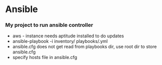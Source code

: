 # Ansible

### My project to run ansible controller

- aws - instance needs aptitude installed to do updates
- ansible-playbook -i inventory/<hosts-file>  playbooks/<playbook>.yml
- ansible.cfg does not get read from playbooks dir, use root dir to store ansible.cfg
- specify hosts file in ansible.cfg
